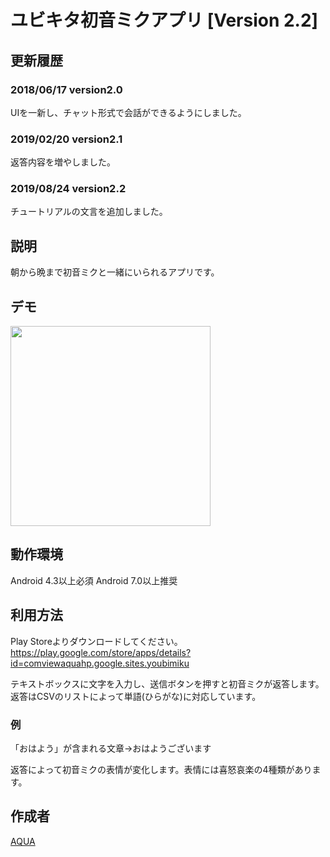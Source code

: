 ユビキタ初音ミクアプリ [Version 2.2]
====

## 更新履歴
### 2018/06/17 version2.0
UIを一新し、チャット形式で会話ができるようにしました。
### 2019/02/20 version2.1
返答内容を増やしました。
### 2019/08/24 version2.2
チュートリアルの文言を追加しました。

## 説明
朝から晩まで初音ミクと一緒にいられるアプリです。

## デモ
<img src="https://github.com/Aqua-ix/YoubiMiku/blob/master/v2.0_demo.gif" width="320px">

## 動作環境
Android 4.3以上必須
Android 7.0以上推奨

## 利用方法
Play Storeよりダウンロードしてください。
https://play.google.com/store/apps/details?id=comviewaquahp.google.sites.youbimiku

テキストボックスに文字を入力し、送信ボタンを押すと初音ミクが返答します。
返答はCSVのリストによって単語(ひらがな)に対応しています。
### 例
「おはよう」が含まれる文章→おはようございます

返答によって初音ミクの表情が変化します。表情には喜怒哀楽の4種類があります。

## 作成者

[AQUA](https://github.com/Aqua-ix)
